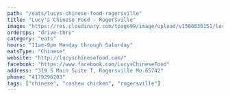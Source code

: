 ```yaml
---
path: "/eats/lucys-chinese-food-rogersville"
title: "Lucy's Chinese Food - Rogersville"
image: "https://res.cloudinary.com/tpage99/image/upload/v1586830151/local417eats/local417eatslogo.png"
orderops: "drive-thru"
category: "eats"
hours: "11am-9pm Monday through Saturday"
eatsType: "Chinese"
website: "http://lucyschinesefood.com/"
facebook: "https://www.facebook.com/LucysChineseFood"
address: "319 S Main Suite T, Rogersville Mo 65742"
phone: "4179296203"
tags: ["chinese", "cashew chicken", "rogersville"]
---
```

